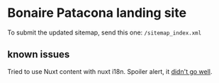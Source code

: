 # Bonaire Patacona landing site

To submit the updated sitemap, send this one: `/sitemap_index.xml`

## known issues

Tried to use Nuxt content with nuxt i18n. Spoiler alert, it [didn't go well](https://github.com/nuxt/content/issues/2596).
